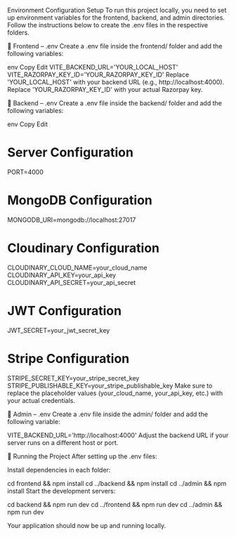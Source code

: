 Environment Configuration Setup
To run this project locally, you need to set up environment variables for the frontend, backend, and admin directories. Follow the instructions below to create the .env files in the respective folders.

🔹 Frontend – .env
Create a .env file inside the frontend/ folder and add the following variables:

env
Copy
Edit
VITE_BACKEND_URL='YOUR_LOCAL_HOST'
VITE_RAZORPAY_KEY_ID='YOUR_RAZORPAY_KEY_ID'
Replace 'YOUR_LOCAL_HOST' with your backend URL (e.g., http://localhost:4000).
Replace 'YOUR_RAZORPAY_KEY_ID' with your actual Razorpay key.

🔹 Backend – .env
Create a .env file inside the backend/ folder and add the following variables:

env
Copy
Edit
# Server Configuration
PORT=4000

# MongoDB Configuration
MONGODB_URI=mongodb://localhost:27017

# Cloudinary Configuration
CLOUDINARY_CLOUD_NAME=your_cloud_name
CLOUDINARY_API_KEY=your_api_key
CLOUDINARY_API_SECRET=your_api_secret

# JWT Configuration
JWT_SECRET=your_jwt_secret_key

# Stripe Configuration
STRIPE_SECRET_KEY=your_stripe_secret_key
STRIPE_PUBLISHABLE_KEY=your_stripe_publishable_key
Make sure to replace the placeholder values (your_cloud_name, your_api_key, etc.) with your actual credentials.

🔹 Admin – .env
Create a .env file inside the admin/ folder and add the following variable:


VITE_BACKEND_URL='http://localhost:4000'
Adjust the backend URL if your server runs on a different host or port.

🚀 Running the Project
After setting up the .env files:

Install dependencies in each folder:


cd frontend && npm install
cd ../backend && npm install
cd ../admin && npm install
Start the development servers:

cd backend && npm run dev
cd ../frontend && npm run dev
cd ../admin && npm run dev

Your application should now be up and running locally.
